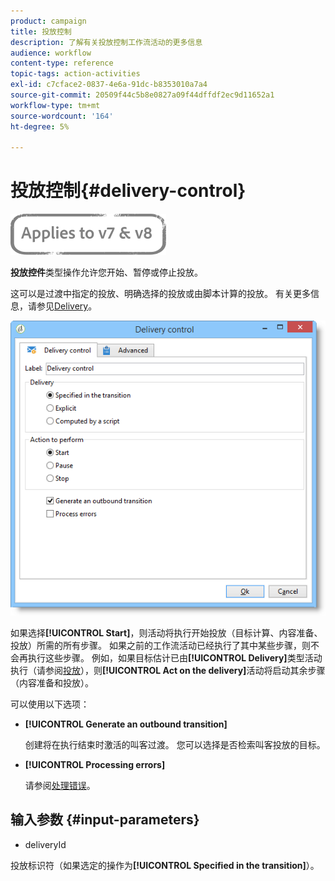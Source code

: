 ```yaml
---
product: campaign
title: 投放控制
description: 了解有关投放控制工作流活动的更多信息
audience: workflow
content-type: reference
topic-tags: action-activities
exl-id: c7cface2-0837-4e6a-91dc-b8353010a7a4
source-git-commit: 20509f44c5b8e0827a09f44dffdf2ec9d11652a1
workflow-type: tm+mt
source-wordcount: '164'
ht-degree: 5%

---
```


# 投放控制{#delivery-control}

![](../../assets/common.svg)

**投放控件**&#x200B;类型操作允许您开始、暂停或停止投放。

这可以是过渡中指定的投放、明确选择的投放或由脚本计算的投放。 有关更多信息，请参见[Delivery](delivery.md)。

![](assets/edit_diffusion_act.png)

如果选择&#x200B;**[!UICONTROL Start]**，则活动将执行开始投放（目标计算、内容准备、投放）所需的所有步骤。 如果之前的工作流活动已经执行了其中某些步骤，则不会再执行这些步骤。 例如，如果目标估计已由&#x200B;**[!UICONTROL Delivery]**&#x200B;类型活动执行（请参阅[投放](delivery.md)），则&#x200B;**[!UICONTROL Act on the delivery]**&#x200B;活动将启动其余步骤（内容准备和投放）。

可以使用以下选项：

* **[!UICONTROL Generate an outbound transition]**

   创建将在执行结束时激活的叫客过渡。 您可以选择是否检索叫客投放的目标。

* **[!UICONTROL Processing errors]**

   请参阅[处理错误](monitoring-workflow-execution.md#processing-errors)。

## 输入参数 {#input-parameters}

* deliveryId

投放标识符（如果选定的操作为&#x200B;**[!UICONTROL Specified in the transition]**）。
